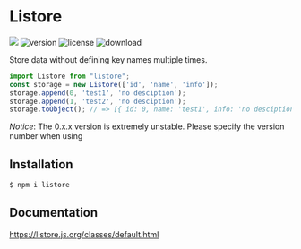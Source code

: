 # Listore

[![](https://badgen.net/packagephobia/install/listore)](https://packagephobia.com/result?p=listore)
![version](https://img.shields.io/npm/v/listore)
![license](https://img.shields.io/npm/l/listore)
![download](https://img.shields.io/npm/dt/listore)

Store data without defining key names multiple times.

```js
import Listore from "listore";
const storage = new Listore(['id', 'name', 'info']);
storage.append(0, 'test1', 'no desciption');
storage.append(1, 'test2', 'no desciption');
storage.toObject(); // => [{ id: 0, name: 'test1', info: 'no desciption' }, { id: 1, name: 'test2', info: 'no desciption' }]
```

_Notice_: The 0.x.x version is extremely unstable. Please specify the version number when using

## Installation

```sh
$ npm i listore
```

## Documentation

<https://listore.js.org/classes/default.html>
